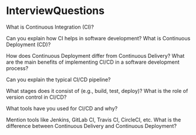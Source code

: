 # InterviewQuestions
What is Continuous Integration (CI)?

Can you explain how CI helps in software development?
What is Continuous Deployment (CD)?

How does Continuous Deployment differ from Continuous Delivery?
What are the main benefits of implementing CI/CD in a software development process?

Can you explain the typical CI/CD pipeline?

What stages does it consist of (e.g., build, test, deploy)?
What is the role of version control in CI/CD?

What tools have you used for CI/CD and why?

Mention tools like Jenkins, GitLab CI, Travis CI, CircleCI, etc.
What is the difference between Continuous Delivery and Continuous Deployment?

